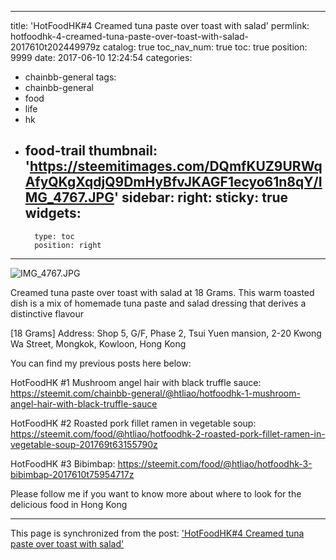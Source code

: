 
---
title: 'HotFoodHK#4 Creamed tuna paste over toast with salad'
permlink: hotfoodhk-4-creamed-tuna-paste-over-toast-with-salad-2017610t202449979z
catalog: true
toc_nav_num: true
toc: true
position: 9999
date: 2017-06-10 12:24:54
categories:
- chainbb-general
tags:
- chainbb-general
- food
- life
- hk
- food-trail
thumbnail: 'https://steemitimages.com/DQmfKUZ9URWqAfyQKgXqdjQ9DmHyBfvJKAGF1ecyo61n8qY/IMG_4767.JPG'
sidebar:
    right:
        sticky: true
widgets:
    -
        type: toc
        position: right
---


![IMG_4767.JPG](https://steemitimages.com/DQmfKUZ9URWqAfyQKgXqdjQ9DmHyBfvJKAGF1ecyo61n8qY/IMG_4767.JPG)

Creamed tuna paste over toast with salad at 18 Grams. This warm toasted dish is a mix of homemade tuna paste and salad dressing that derives a distinctive flavour

[18 Grams]
Address: Shop 5, G/F, Phase 2, Tsui Yuen mansion, 2-20 Kwong Wa Street, Mongkok, Kowloon, Hong Kong


You can find my previous posts here below:

HotFoodHK #1 Mushroom angel hair with black truffle sauce:
https://steemit.com/chainbb-general/@htliao/hotfoodhk-1-mushroom-angel-hair-with-black-truffle-sauce

HotFoodHK #2 Roasted pork fillet ramen in vegetable soup:
https://steemit.com/food/@htliao/hotfoodhk-2-roasted-pork-fillet-ramen-in-vegetable-soup-201769t63155790z


HotFoodHK #3 Bibimbap:
https://steemit.com/food/@htliao/hotfoodhk-3-bibimbap-2017610t75954717z

Please follow me if you want to know more about where to look for the delicious food in Hong Kong

- - -

This page is synchronized from the post: ['HotFoodHK#4 Creamed tuna paste over toast with salad'](https://steemit.com/@htliao/hotfoodhk-4-creamed-tuna-paste-over-toast-with-salad-2017610t202449979z)

